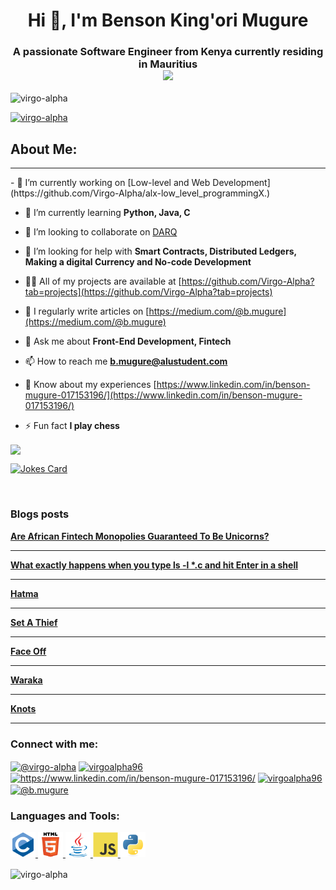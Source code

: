 <h1 align="center">Hi 👋, I'm Benson King'ori Mugure</h1>
<h3 align="center">A passionate Software Engineer from Kenya currently residing in Mauritius
<br>
<img src="https://camo.githubusercontent.com/c066184ef21cd4315d9287d73ef5f62fcf0dad2ef18b9faf07e73e3e153360fe/68747470733a2f2f6d65646961302e67697068792e636f6d2f6d656469612f4b444470634b6967626646706e656a5a73362f67697068792e6769663f6369643d65636630356534376f793666347a6a73386731716f6979737463353663753772397462386131666537366530356f7479267269643d67697068792e676966" width="100px" data-canonical-src="https://media0.giphy.com/media/KDDpcKigbfFpnejZs6/giphy.gif?cid=ecf05e47oy6f4zjs8g1qoiystc56cu7r9tb8a1fe76e05oty&amp;rid=giphy.gif" style="max-width: 100%;">
</h3>

<p align="left"> <img src="https://komarev.com/ghpvc/?username=virgo-alpha&label=Profile%20views&color=0e75b6&style=flat" alt="virgo-alpha" /> </p>

<p align="left"> <a href="https://github.com/ryo-ma/github-profile-trophy"><img src="https://github-profile-trophy.vercel.app/?username=virgo-alpha" alt="virgo-alpha" /></a> </p>
<h2> About Me:</h2>
<hr>
- 🔭 I’m currently working on [Low-level and Web Development](https://github.com/Virgo-Alpha/alx-low_level_programmingX.)

- 🌱 I’m currently learning **Python, Java, C**

- 👯 I’m looking to collaborate on [DARQ](https://github.com/Virgo-Alpha/AlphaPython)

- 🤝 I’m looking for help with **Smart Contracts, Distributed Ledgers, Making a digital Currency and No-code Development**

- 👨‍💻 All of my projects are available at [https://github.com/Virgo-Alpha?tab=projects](https://github.com/Virgo-Alpha?tab=projects)

- 📝 I regularly write articles on [https://medium.com/@b.mugure](https://medium.com/@b.mugure)

- 💬 Ask me about **Front-End Development, Fintech**

- 📫 How to reach me **b.mugure@alustudent.com**

- 📄 Know about my experiences [https://www.linkedin.com/in/benson-mugure-017153196/](https://www.linkedin.com/in/benson-mugure-017153196/)

- ⚡ Fun fact **I play chess**


<img align="center" src="https://camo.githubusercontent.com/b6d35fb48e8172f046a782ed357a0d5180b4751809f8e221d934b478072abe42/68747470733a2f2f6d65646961322e67697068792e636f6d2f6d656469612f55514453427a667969424b766746635354772f67697068792e6769663f6369643d656366303565343770336364353133617862656b336635367469336a7a697a713868696e637732306a61757979667977267269643d67697068792e676966" width="32px" data-canonical-src="https://media2.giphy.com/media/UQDSBzfyiBKvgFcSTw/giphy.gif?cid=ecf05e47p3cd513axbek3f56ti3jzizq8hincw20jauyyfyw&amp;rid=giphy.gif" style="max-width: 100%;"></a>
<p><a target="_blank" rel="noopener noreferrer" href="https://camo.githubusercontent.com/ee6d0eb34e7d561d98c8e17ead480ff34d1b75e952ea4327086698d4791c9db6/68747470733a2f2f726561646d652d6a6f6b65732e76657263656c2e6170702f6170693f7468656d653d64656661756c74"><img src="https://camo.githubusercontent.com/ee6d0eb34e7d561d98c8e17ead480ff34d1b75e952ea4327086698d4791c9db6/68747470733a2f2f726561646d652d6a6f6b65732e76657263656c2e6170702f6170693f7468656d653d64656661756c74" alt="Jokes Card" data-canonical-src="https://readme-jokes.vercel.app/api?theme=default" style="max-width: 100%;"></a></p><br>

### Blogs posts
<!-- BLOG-POST-LIST:START -->
<a href= https://medium.com/@b.mugure/are-african-fintech-monopolies-guaranteed-to-be-unicorns-89e588bedc4f target=_blank><strong>Are African Fintech Monopolies Guaranteed To Be Unicorns?
</strong></a>
<br>
<hr>
<a href= https://medium.com/@b.mugure/what-exactly-happens-when-you-type-ls-l-c-and-hit-enter-in-a-shell-e5516aea4436 target=_blank><strong>What exactly happens when you type ls -l *.c and hit Enter in a shell
</strong></a>
<br>
<hr>
<a href= http://manenoz.com/2020/07/30/hatma/ target=_blank><strong>Hatma
</strong></a>
<br>
<hr>
<a href= http://manenoz.com/2020/09/25/set-a-thief/ target=_blank><strong>Set A Thief
</strong></a>
<br>
<hr>
<a href= http://manenoz.com/2020/10/02/face-off/ target=_blank><strong>Face Off
</strong></a>
<br>
<hr>
<a href= http://manenoz.com/2020/09/16/waraka/ target=_blank><strong>Waraka
</strong></a>
<br>
<hr>
<a href= http://manenoz.com/2020/09/29/knots/ target=_blank><strong>Knots
</strong></a>
<br>
<hr>
<!-- BLOG-POST-LIST:END -->

<h3 align="left">Connect with me:</h3>
<p align="left">
<a href="https://codepen.io/@virgo-alpha" target="blank"><img align="center" src="https://raw.githubusercontent.com/rahuldkjain/github-profile-readme-generator/master/src/images/icons/Social/codepen.svg" alt="@virgo-alpha" height="30" width="40" /></a>
<a href="https://twitter.com/virgoalpha96" target="blank"><img align="center" src="https://raw.githubusercontent.com/rahuldkjain/github-profile-readme-generator/master/src/images/icons/Social/twitter.svg" alt="virgoalpha96" height="30" width="40" /></a>
<a href="https://linkedin.com/in/https://www.linkedin.com/in/benson-mugure-017153196/" target="blank"><img align="center" src="https://raw.githubusercontent.com/rahuldkjain/github-profile-readme-generator/master/src/images/icons/Social/linked-in-alt.svg" alt="https://www.linkedin.com/in/benson-mugure-017153196/" height="30" width="40" /></a>
<a href="https://instagram.com/virgoalpha96" target="blank"><img align="center" src="https://raw.githubusercontent.com/rahuldkjain/github-profile-readme-generator/master/src/images/icons/Social/instagram.svg" alt="virgoalpha96" height="30" width="40" /></a>
<a href="https://medium.com/@b.mugure" target="blank"><img align="center" src="https://raw.githubusercontent.com/rahuldkjain/github-profile-readme-generator/master/src/images/icons/Social/medium.svg" alt="@b.mugure" height="30" width="40" /></a>
</p>

<h3 align="left">Languages and Tools:</h3>
<p align="left"> <a href="https://www.cprogramming.com/" target="_blank"> <img src="https://raw.githubusercontent.com/devicons/devicon/master/icons/c/c-original.svg" alt="c" width="40" height="40"/> </a> <a href="https://www.w3.org/html/" target="_blank"> <img src="https://raw.githubusercontent.com/devicons/devicon/master/icons/html5/html5-original-wordmark.svg" alt="html5" width="40" height="40"/> </a> <a href="https://www.java.com" target="_blank"> <img src="https://raw.githubusercontent.com/devicons/devicon/master/icons/java/java-original.svg" alt="java" width="40" height="40"/> </a> <a href="https://developer.mozilla.org/en-US/docs/Web/JavaScript" target="_blank"> <img src="https://raw.githubusercontent.com/devicons/devicon/master/icons/javascript/javascript-original.svg" alt="javascript" width="40" height="40"/> </a> <a href="https://www.python.org" target="_blank"> <img src="https://raw.githubusercontent.com/devicons/devicon/master/icons/python/python-original.svg" alt="python" width="40" height="40"/> </a> </p>

<p><img align="center" src="https://github-readme-stats.vercel.app/api/top-langs?username=virgo-alpha&show_icons=true&locale=en&layout=compact" alt="virgo-alpha" /></p>
